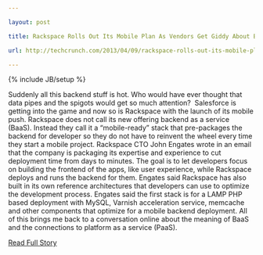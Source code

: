 ---
layout: post
title: Rackspace Rolls Out Its Mobile Plan As Vendors Get Giddy About Backend Data Pipes And Spigots
url: http://techcrunch.com/2013/04/09/rackspace-rolls-out-its-mobile-plan-as-vendors-get-giddy-about-backend-data-pipes-and-spigots/
---
{% include JB/setup %}
<p>  Suddenly all this backend stuff is hot.  Who would have ever thought that data pipes and the spigots would get so much attention?   Salesforce is getting into the game and now so is Rackspace with the launch of its mobile push.  Rackspace does not call its new offering backend as a service (BaaS).  Instead they call it a “mobile-ready” stack that pre-packages the backend for developer so they do not have to reinvent the wheel every time they start a mobile project.  Rackspace CTO John Engates wrote in an email that the company is packaging its expertise and experience to cut deployment time from days to minutes.  The goal is to let developers focus on building the frontend of the apps, like user experience, while Rackspace deploys and runs the backend for them.  Engates said Rackspace has also built in its own reference architectures that developers can use to optimize the development process.  Engates said the first stack is for a LAMP PHP based deployment with MySQL, Varnish acceleration service, memcache and other components that optimize for a mobile backend deployment.  All of this brings me back to a conversation online about the meaning of BaaS and the connections to platform as a service (PaaS).<br />
<p><a href="http://techcrunch.com/2013/04/09/rackspace-rolls-out-its-mobile-plan-as-vendors-get-giddy-about-backend-data-pipes-and-spigots/">Read Full Story</a></p>
